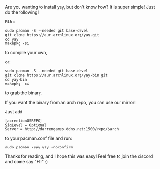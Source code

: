 Are you wanting to install yay, but don't know how? It is super simple! Just do the following!

RUn:

```
sudo pacman -S --needed git base-devel
git clone https://aur.archlinux.org/yay.git
cd yay
makepkg -si
```

to compile your own, 

or:

```
sudo pacman -S --needed git base-devel
git clone https://aur.archlinux.org/yay-bin.git
cd yay-bin
makepkg -si
```

to grab the binary. 


If you want the binary from an arch repo, you can use our mirror!

Just add

```
[acreetionOSREPO]
SigLevel = Optional
Server = http://darrengames.ddns.net:1500/repo/$arch

```

to your pacman.conf file and run:

```
sudo pacman -Syy yay -noconfirm
```

Thanks for reading, and I hope this was easy! Feel free to join the discord and come say "Hi!" :)
